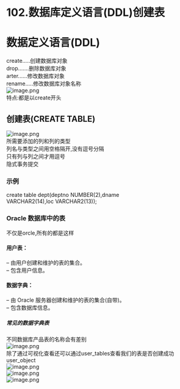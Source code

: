 # 102.数据库定义语言(DDL)创建表

<a name="9J0es"></a>
# 数据定义语言(DDL)
create.....创建数据库对象<br />drop.......删除数据库对象<br />arter......修改数据库对象<br />rename.....修改数据库对象名称<br />![image.png](https://cdn.nlark.com/yuque/0/2019/png/349894/1561019964313-af23f624-4ef9-4e25-95e1-f140f74c3b0b.png#align=left&display=inline&height=202&name=image.png&originHeight=404&originWidth=656&size=69136&status=done&width=328)<br />特点:都是以create开头
<a name="7rawp"></a>
## 创建表(CREATE TABLE)
![image.png](https://cdn.nlark.com/yuque/0/2019/png/349894/1561019999963-7dcee22b-348f-4473-af8a-bde1ec80b546.png#align=left&display=inline&height=148&name=image.png&originHeight=295&originWidth=901&size=134234&status=done&width=450.5)<br />所需要添加的列和列的类型<br />列名与类型之间用空格隔开,没有逗号分隔<br />只有列与列之间才用逗号<br />隐式事务提交
<a name="W0Dke"></a>
### 示例
create table dept(deptno NUMBER(2),dname<br />VARCHAR2(14),loc VARCHAR2(13));
<a name="i7kdR"></a>
### Oracle 数据库中的表
不仅是orcle,所有的都是这样
<a name="w7AIa"></a>
#### 用户表：
– 由用户创建和维护的表的集合。<br />– 包含用户信息。
<a name="vdln2"></a>
#### 数据字典：
– 由 Oracle 服务器创建和维护的表的集合(自带)。<br />– 包含数据库信息。
<a name="G2Sij"></a>
##### 常见的数据字典表
不同数据库产品表的名称会有差别<br />![image.png](https://cdn.nlark.com/yuque/0/2019/png/349894/1561020235501-acc5f78e-58f0-4971-a6fa-cbf925540ff3.png#align=left&display=inline&height=174&name=image.png&originHeight=347&originWidth=966&size=197708&status=done&width=483)<br />除了通过可视化查看还可以通过user_tables查看我们的表是否创建成功<br />user_object<br />![image.png](https://cdn.nlark.com/yuque/0/2019/png/349894/1561020385418-2f4cf6b4-e8fd-4d51-ad40-fb5afc1c0556.png#align=left&display=inline&height=126&name=image.png&originHeight=251&originWidth=758&size=64525&status=done&width=379)<br />![image.png](https://cdn.nlark.com/yuque/0/2019/png/349894/1561020344270-1d0ec712-66e4-4efb-a89b-5aec020f5a92.png#align=left&display=inline&height=89&name=image.png&originHeight=177&originWidth=1066&size=94744&status=done&width=533)<br />![image.png](https://cdn.nlark.com/yuque/0/2019/png/349894/1561020424841-431edcdd-6f5a-4dc1-b206-2a61e69d0d25.png#align=left&display=inline&height=243&name=image.png&originHeight=485&originWidth=603&size=178626&status=done&width=301.5)

